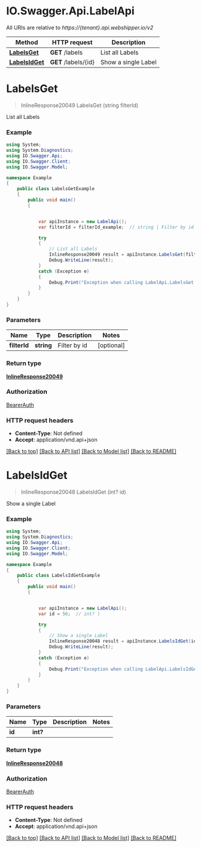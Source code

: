 # IO.Swagger.Api.LabelApi

All URIs are relative to *https://{tenant}.api.webshipper.io/v2*

Method | HTTP request | Description
------------- | ------------- | -------------
[**LabelsGet**](LabelApi.md#labelsget) | **GET** /labels | List all Labels
[**LabelsIdGet**](LabelApi.md#labelsidget) | **GET** /labels/{id} | Show a single Label

<a name="labelsget"></a>
# **LabelsGet**
> InlineResponse20049 LabelsGet (string filterId)

List all Labels

### Example
```csharp
using System;
using System.Diagnostics;
using IO.Swagger.Api;
using IO.Swagger.Client;
using IO.Swagger.Model;

namespace Example
{
    public class LabelsGetExample
    {
        public void main()
        {


            var apiInstance = new LabelApi();
            var filterId = filterId_example;  // string | Filter by id (optional) 

            try
            {
                // List all Labels
                InlineResponse20049 result = apiInstance.LabelsGet(filterId);
                Debug.WriteLine(result);
            }
            catch (Exception e)
            {
                Debug.Print("Exception when calling LabelApi.LabelsGet: " + e.Message );
            }
        }
    }
}
```

### Parameters

Name | Type | Description  | Notes
------------- | ------------- | ------------- | -------------
 **filterId** | **string**| Filter by id | [optional] 

### Return type

[**InlineResponse20049**](InlineResponse20049.md)

### Authorization

[BearerAuth](../README.md#BearerAuth)

### HTTP request headers

 - **Content-Type**: Not defined
 - **Accept**: application/vnd.api+json

[[Back to top]](#) [[Back to API list]](../README.md#documentation-for-api-endpoints) [[Back to Model list]](../README.md#documentation-for-models) [[Back to README]](../README.md)

<a name="labelsidget"></a>
# **LabelsIdGet**
> InlineResponse20048 LabelsIdGet (int? id)

Show a single Label

### Example
```csharp
using System;
using System.Diagnostics;
using IO.Swagger.Api;
using IO.Swagger.Client;
using IO.Swagger.Model;

namespace Example
{
    public class LabelsIdGetExample
    {
        public void main()
        {


            var apiInstance = new LabelApi();
            var id = 56;  // int? | 

            try
            {
                // Show a single Label
                InlineResponse20048 result = apiInstance.LabelsIdGet(id);
                Debug.WriteLine(result);
            }
            catch (Exception e)
            {
                Debug.Print("Exception when calling LabelApi.LabelsIdGet: " + e.Message );
            }
        }
    }
}
```

### Parameters

Name | Type | Description  | Notes
------------- | ------------- | ------------- | -------------
 **id** | **int?**|  | 

### Return type

[**InlineResponse20048**](InlineResponse20048.md)

### Authorization

[BearerAuth](../README.md#BearerAuth)

### HTTP request headers

 - **Content-Type**: Not defined
 - **Accept**: application/vnd.api+json

[[Back to top]](#) [[Back to API list]](../README.md#documentation-for-api-endpoints) [[Back to Model list]](../README.md#documentation-for-models) [[Back to README]](../README.md)

